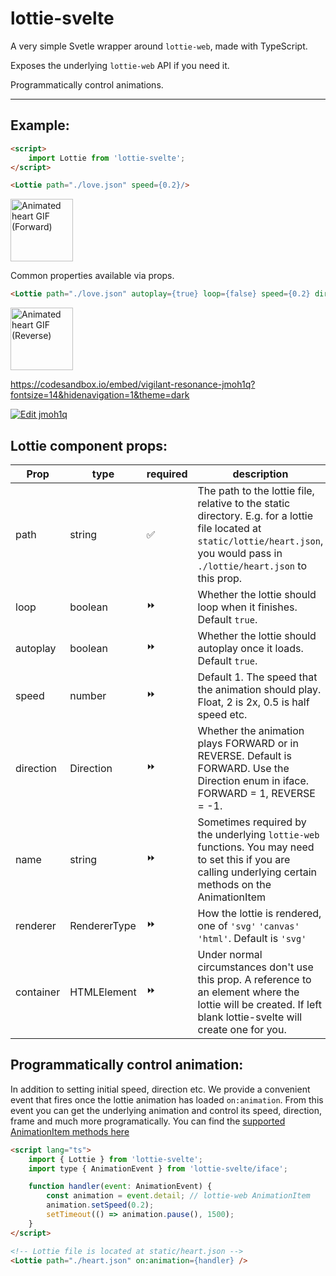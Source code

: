 # lottie-svelte

A very simple Svetle wrapper around `lottie-web`, made with TypeScript.

Exposes the underlying `lottie-web` API if you need it.

Programmatically control animations.


___

## Example:
```html
<script>
    import Lottie from 'lottie-svelte';
</script>

<Lottie path="./love.json" speed={0.2}/>
```

<img src="https://i.imgur.com/RhqPwr7.gif" height=100 width=100 alt="Animated heart GIF (Forward)"/>

Common properties available via props.

```html
<Lottie path="./love.json" autoplay={true} loop={false} speed={0.2} direction={Direction.REVERSE}/>
```
<img src="https://i.imgur.com/BsdmKmz.gif" height=100 width=100 alt="Animated heart GIF (Reverse)"/>

https://codesandbox.io/embed/vigilant-resonance-jmoh1q?fontsize=14&hidenavigation=1&theme=dark

<a href="https://codesandbox.io/s/vigilant-resonance-jmoh1q?fontsize=14&hidenavigation=1&theme=dark"> <img alt="Edit jmoh1q" src="https://codesandbox.io/static/img/play-codesandbox.svg"> </a>

## Lottie component props:

| Prop | type | required | description |
| --- | --- | --- | --- |
| path | string | ✅ | The path to the lottie file, relative to the static directory. E.g. for a lottie file located at `static/lottie/heart.json`, you would pass in `./lottie/heart.json` to this prop. |
| loop | boolean | ⏩ | Whether the lottie should loop when it finishes. Default `true`. |
| autoplay | boolean | ⏩ | Whether the lottie should autoplay once it loads. Default `true`. |
| speed | number | ⏩ | Default 1. The speed that the animation should play. Float, 2 is 2x, 0.5 is half speed etc. |
| direction | Direction | ⏩ | Whether the animation plays FORWARD or in REVERSE. Default is FORWARD. Use the Direction enum in iface. FORWARD = 1, REVERSE = -1. |
| name | string | ⏩ | Sometimes required by the underlying `lottie-web` functions. You may need to set this if you are calling underlying certain methods on the AnimationItem  |
| renderer | RendererType | ⏩ | How the lottie is rendered, one of `'svg'` `'canvas'` `'html'`. Default is `'svg'` |
| container | HTMLElement | ⏩ | Under normal circumstances don't use this prop. A reference to an element where the lottie will be created. If left blank lottie-svelte will create one for you. |


## Programmatically control animation:

In addition to setting initial speed, direction etc. We provide a convenient event that fires once the lottie animation has loaded `on:animation`.
From this event you can get the underlying animation and control its speed, direction, frame and much more programatically.
You can find the [supported AnimationItem methods here](https://www.npmjs.com/package/lottie-web#usage)

```html
<script lang="ts">
	import { Lottie } from 'lottie-svelte';
	import type { AnimationEvent } from 'lottie-svelte/iface';

	function handler(event: AnimationEvent) {
		const animation = event.detail; // lottie-web AnimationItem
		animation.setSpeed(0.2);
		setTimeout(() => animation.pause(), 1500);
	}
</script>

<!-- Lottie file is located at static/heart.json -->
<Lottie path="./heart.json" on:animation={handler} />
```
